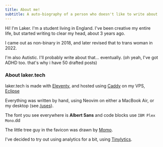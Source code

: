 ```yaml
---
title: About me!
subtitle: A auto-biography of a person who doesn't like to write about herself.
---
```

Hi! I'm Laker. I'm a student living in England.
I've been creative my entire life, but started writing to clear my head, about 3 years ago.

I came out as non-binary in 2018, and later revised that to trans woman in 2022.

I'm also Autistic. I'll probably write about that... eventually. (oh yeah, I've got ADHD too. that's why i have 50 drafted posts)

### About laker.tech

laker.tech is made with [Eleventy](https://11ty.dev), and hosted using [Caddy](https://caddyserver.com) on my VPS, [Eclipse](https://eclipse.laker.tech)

Everything was written by hand, using Neovim on either a MacBook Air, or my desktop (see [/uses](/uses)).

The font you see everywhere is **Albert Sans** and code blocks use `IBM Plex Mono`.dd

The little tree guy in the favicon was drawn by [Momo](https://heyheymomo.com).

I've decided to try out using analytics for a bit, using [Tinylytics](https://tinylytics.app).
